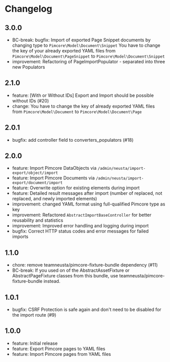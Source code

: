 # Changelog

## 3.0.0

- BC-break: bugfix: Import of exported Page Snippet documents by changing type to `Pimcore\Model\Document\Snippet`
  You have to change the key of your already exported YAML files 
  from `Pimcore\Model\Document\PageSnippet` to `Pimcore\Model\Document\Snippet`
- improvement: Refactoring of PageImportPopulator - separated into three new Populators

## 2.1.0

- feature: [With or Without IDs] Export and Import should be possible without IDs (#20)
- change: You have to change the key of already exported YAML files from `Pimcore\Model\Document` to `Pimcore\Model\Document\Page`

## 2.0.1

- bugfix: add controller field to converters_populators (#18)

## 2.0.0

- feature: Import Pimcore DataObjects via `/admin/neusta/import-export/object/import`
- feature: Import Pimcore Documents via `/admin/neusta/import-export/document/import`
- feature: Overwrite option for existing elements during import
- feature: Detailed result messages after import (number of replaced, not replaced, and newly imported elements)
- improvement: changed YAML format using full-qualified Pimcore type as key
- improvement: Refactored `AbstractImportBaseController` for better reusability and statistics
- improvement: Improved error handling and logging during import
- bugfix: Correct HTTP status codes and error messages for failed imports


## 1.1.0

- chore: remove teamneusta/pimcore-fixture-bundle dependency (#11)
- BC-break: If you used on of the AbstractAssetFixture or AbstractPageFixture classes from this bundle,
  use teamneusta/pimcore-fixture-bundle instead.

## 1.0.1

- bugfix: CSRF Protection is safe again and don't need to be disabled for the import route (#9)

## 1.0.0

- feature: Initial release
- feature: Export Pimcore pages to YAML files
- feature: Import Pimcore pages from YAML files

